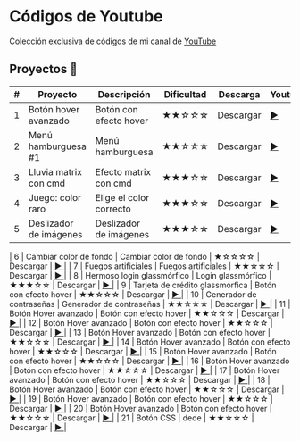 # Códigos de Youtube

Colección exclusiva de códigos de mi canal de [ YouTube](youtube.com/channel/UCbyhGk_f2lBR3qAif4dA7Bw)


## Proyectos 🎉
 
|  #  |  Proyecto                         |  Descripción              | Dificultad     | Descarga  | Youtube                                                        |    
| --- | -------------                     | -------------             |-------------   | ----      | -----                                                          |
| 1   | Botón hover avanzado              | Botón con efecto hover    |  ★★☆☆☆      | Descargar |  [▶️ ](https://www.youtube.com/watch?v=drK9VNbwM4g)            |
| 2   | Menú hamburguesa #1               | Menú hamburguesa          |  ★★☆☆☆      | Descargar |  [▶️ ](https://www.youtube.com/watch?v=nNLTxpZ-v9k&t=183s)     |
| 3   | Lluvia matrix con cmd             | Efecto matrix con cmd     |  ★★★☆☆      | Descargar |  [▶️ ](https://www.youtube.com/watch?v=s_wbNHG8HNg)            |
| 4   | Juego: color raro                 | Elige el color correcto   |  ★★★☆☆      | Descargar |  [▶️ ](https://www.youtube.com/watch?v=J37tFkchRxM)            |
| 5   | Deslizador de imágenes            | Deslizador de imágenes    |  ★★★☆☆      | Descargar |  [▶️ ](youtube.com/watch?v=HHCnptQInMI&t=11sg)                 |

| 6   | Cambiar color de fondo            | Cambiar color de fondo    |  ★☆☆☆☆      | Descargar |  [▶️ ](https://www.youtube.com/watch?v=drK9VNbwM4g)            |
| 7   | Fuegos artificiales               | Fuegos artificiales       |  ★★☆☆☆      | Descargar |  [▶️ ](https://www.youtube.com/watch?v=drK9VNbwM4g)            |
| 8   | Hermoso login glassmórfico        | Login glassmórfico        |  ★★★☆☆      | Descargar |  [▶️ ](https://www.youtube.com/watch?v=drK9VNbwM4g)            |
| 9   | Tarjeta de crédito glassmórfica   | Botón con efecto hover    |  ★★☆☆☆      | Descargar |  [▶️ ](https://www.youtube.com/watch?v=drK9VNbwM4g)            |
| 10  | Generador de contraseñas          | Generador de contraseñas  |  ★★☆☆☆      | Descargar |  [▶️ ](https://www.youtube.com/watch?v=drK9VNbwM4g)            |
| 11  | Botón Hover avanzado              | Botón con efecto hover    |  ★★☆☆☆      | Descargar |  [▶️ ](https://www.youtube.com/watch?v=drK9VNbwM4g)            |
| 12  | Botón Hover avanzado              | Botón con efecto hover    |  ★★☆☆☆      | Descargar |  [▶️ ](https://www.youtube.com/watch?v=drK9VNbwM4g)            |
| 13  | Botón Hover avanzado              | Botón con efecto hover    |  ★★☆☆☆      | Descargar |  [▶️ ](https://www.youtube.com/watch?v=drK9VNbwM4g)            |
| 14  | Botón Hover avanzado              | Botón con efecto hover    |  ★★☆☆☆      | Descargar |  [▶️ ](https://www.youtube.com/watch?v=drK9VNbwM4g)            |
| 15  | Botón Hover avanzado              | Botón con efecto hover    |  ★★☆☆☆      | Descargar |  [▶️ ](https://www.youtube.com/watch?v=drK9VNbwM4g)            |
| 16  | Botón Hover avanzado              | Botón con efecto hover    |  ★★☆☆☆      | Descargar |  [▶️ ](https://www.youtube.com/watch?v=drK9VNbwM4g)            |
| 17  | Botón Hover avanzado              | Botón con efecto hover    |  ★★☆☆☆      | Descargar |  [▶️ ](https://www.youtube.com/watch?v=drK9VNbwM4g)            |
| 18  | Botón Hover avanzado              | Botón con efecto hover    |  ★★☆☆☆      | Descargar |  [▶️ ](https://www.youtube.com/watch?v=drK9VNbwM4g)            |
| 19  | Botón Hover avanzado              | Botón con efecto hover    |  ★★☆☆☆      | Descargar |  [▶️ ](https://www.youtube.com/watch?v=drK9VNbwM4g)            |
| 20  | Botón Hover avanzado              | Botón con efecto hover    |  ★★☆☆☆      | Descargar |  [▶️ ](https://www.youtube.com/watch?v=drK9VNbwM4g)            |
| 21  | Botón CSS                         | dede                      |  ★★☆☆☆      | Descargar |  [▶️ ](youtube.com/watch?v=BMa9pQ7b4_4)                        |



